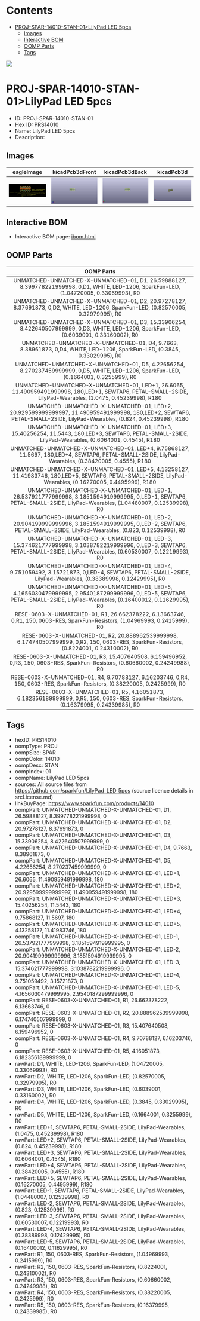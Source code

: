



Contents
========

* [PROJ-SPAR-14010-STAN-01>LilyPad LED 5pcs](#proj-spar-14010-stan-01lilypad-led-5pcs)
	* [Images](#images)
	* [Interactive BOM](#interactive-bom)
	* [OOMP Parts](#oomp-parts)
	* [Tags](#tags)
  
![][im]
# PROJ-SPAR-14010-STAN-01>LilyPad LED 5pcs

- ID: PROJ-SPAR-14010-STAN-01
- Hex ID: PRS14010
- Name: LilyPad LED 5pcs
- Description: 

## Images
  
  

|eagleImage|kicadPcb3dFront|kicadPcb3dBack|kicadPcb3d|
| :---: | :---: | :---: | :---: |
|[![eagleImage](eagleImage_140.png)](eagleImage_600.png)|[![kicadPcb3dFront](kicadPcb3dFront_140.png)](kicadPcb3dFront_600.png)|[![kicadPcb3dBack](kicadPcb3dBack_140.png)](kicadPcb3dBack_600.png)|[![kicadPcb3d](kicadPcb3d_140.png)](kicadPcb3d_600.png)|

## Interactive BOM

- Interactive BOM page: [ibom.html](kicad/bom/ibom.html)

## OOMP Parts
  

|OOMP Parts|
| :---: |
|UNMATCHED-UNMATCHED-X-UNMATCHED-01, D1, 26.59888127, 8.399778221999998, 0,D1, WHITE, LED-1206, SparkFun-LED, (1.04720005, 0.33069993), R0|
|UNMATCHED-UNMATCHED-X-UNMATCHED-01, D2, 20.97278127, 8.37691873, 0,D2, WHITE, LED-1206, SparkFun-LED, (0.82570005, 0.32979995), R0|
|UNMATCHED-UNMATCHED-X-UNMATCHED-01, D3, 15.33906254, 8.422640507999999, 0,D3, WHITE, LED-1206, SparkFun-LED, (0.6039001, 0.33160002), R0|
|UNMATCHED-UNMATCHED-X-UNMATCHED-01, D4, 9.7663, 8.38961873, 0,D4, WHITE, LED-1206, SparkFun-LED, (0.3845, 0.33029995), R0|
|UNMATCHED-UNMATCHED-X-UNMATCHED-01, D5, 4.22656254, 8.270237459999999, 0,D5, WHITE, LED-1206, SparkFun-LED, (0.1664001, 0.3255999), R0|
|UNMATCHED-UNMATCHED-X-UNMATCHED-01, LED+1, 26.6065, 11.490959491999998, 180,LED+1, SEWTAP6, PETAL-SMALL-2SIDE, LilyPad-Wearables, (1.0475, 0.45239998), R180|
|UNMATCHED-UNMATCHED-X-UNMATCHED-01, LED+2, 20.929599999999997, 11.490959491999998, 180,LED+2, SEWTAP6, PETAL-SMALL-2SIDE, LilyPad-Wearables, (0.824, 0.45239998), R180|
|UNMATCHED-UNMATCHED-X-UNMATCHED-01, LED+3, 15.40256254, 11.5443, 180,LED+3, SEWTAP6, PETAL-SMALL-2SIDE, LilyPad-Wearables, (0.6064001, 0.4545), R180|
|UNMATCHED-UNMATCHED-X-UNMATCHED-01, LED+4, 9.75868127, 11.5697, 180,LED+4, SEWTAP6, PETAL-SMALL-2SIDE, LilyPad-Wearables, (0.38420005, 0.4555), R180|
|UNMATCHED-UNMATCHED-X-UNMATCHED-01, LED+5, 4.13258127, 11.41983746, 180,LED+5, SEWTAP6, PETAL-SMALL-2SIDE, LilyPad-Wearables, (0.16270005, 0.4495999), R180|
|UNMATCHED-UNMATCHED-X-UNMATCHED-01, LED-1, 26.537921777999998, 3.1851594919999995, 0,LED-1, SEWTAP6, PETAL-SMALL-2SIDE, LilyPad-Wearables, (1.04480007, 0.12539998), R0|
|UNMATCHED-UNMATCHED-X-UNMATCHED-01, LED-2, 20.904199999999996, 3.1851594919999995, 0,LED-2, SEWTAP6, PETAL-SMALL-2SIDE, LilyPad-Wearables, (0.823, 0.12539998), R0|
|UNMATCHED-UNMATCHED-X-UNMATCHED-01, LED-3, 15.374621777999998, 3.1038782219999996, 0,LED-3, SEWTAP6, PETAL-SMALL-2SIDE, LilyPad-Wearables, (0.60530007, 0.12219993), R0|
|UNMATCHED-UNMATCHED-X-UNMATCHED-01, LED-4, 9.751059492, 3.15721873, 0,LED-4, SEWTAP6, PETAL-SMALL-2SIDE, LilyPad-Wearables, (0.38389998, 0.12429995), R0|
|UNMATCHED-UNMATCHED-X-UNMATCHED-01, LED-5, 4.1656030479999995, 2.9540187299999996, 0,LED-5, SEWTAP6, PETAL-SMALL-2SIDE, LilyPad-Wearables, (0.16400012, 0.11629995), R0|
|RESE-0603-X-UNMATCHED-01, R1, 26.662378222, 6.13663746, 0,R1, 150, 0603-RES, SparkFun-Resistors, (1.04969993, 0.2415999), R0|
|RESE-0603-X-UNMATCHED-01, R2, 20.888962539999998, 6.174740507999999, 0,R2, 150, 0603-RES, SparkFun-Resistors, (0.8224001, 0.24310002), R0|
|RESE-0603-X-UNMATCHED-01, R3, 15.407640508, 6.159496952, 0,R3, 150, 0603-RES, SparkFun-Resistors, (0.60660002, 0.24249988), R0|
|RESE-0603-X-UNMATCHED-01, R4, 9.70788127, 6.16203746, 0,R4, 150, 0603-RES, SparkFun-Resistors, (0.38220005, 0.2425999), R0|
|RESE-0603-X-UNMATCHED-01, R5, 4.16051873, 6.182356189999999, 0,R5, 150, 0603-RES, SparkFun-Resistors, (0.16379995, 0.24339985), R0|

## Tags

- hexID: PRS14010
- oompType: PROJ
- oompSize: SPAR
- oompColor: 14010
- oompDesc: STAN
- oompIndex: 01
- oompName: LilyPad LED 5pcs
- sources: All source files from https://github.com/sparkfun/LilyPad_LED_5pcs (source licence details in srcLicense.md)
- linkBuyPage: https://www.sparkfun.com/products/14010
- oompPart: UNMATCHED-UNMATCHED-X-UNMATCHED-01, D1, 26.59888127, 8.399778221999998, 0
- oompPart: UNMATCHED-UNMATCHED-X-UNMATCHED-01, D2, 20.97278127, 8.37691873, 0
- oompPart: UNMATCHED-UNMATCHED-X-UNMATCHED-01, D3, 15.33906254, 8.422640507999999, 0
- oompPart: UNMATCHED-UNMATCHED-X-UNMATCHED-01, D4, 9.7663, 8.38961873, 0
- oompPart: UNMATCHED-UNMATCHED-X-UNMATCHED-01, D5, 4.22656254, 8.270237459999999, 0
- oompPart: UNMATCHED-UNMATCHED-X-UNMATCHED-01, LED+1, 26.6065, 11.490959491999998, 180
- oompPart: UNMATCHED-UNMATCHED-X-UNMATCHED-01, LED+2, 20.929599999999997, 11.490959491999998, 180
- oompPart: UNMATCHED-UNMATCHED-X-UNMATCHED-01, LED+3, 15.40256254, 11.5443, 180
- oompPart: UNMATCHED-UNMATCHED-X-UNMATCHED-01, LED+4, 9.75868127, 11.5697, 180
- oompPart: UNMATCHED-UNMATCHED-X-UNMATCHED-01, LED+5, 4.13258127, 11.41983746, 180
- oompPart: UNMATCHED-UNMATCHED-X-UNMATCHED-01, LED-1, 26.537921777999998, 3.1851594919999995, 0
- oompPart: UNMATCHED-UNMATCHED-X-UNMATCHED-01, LED-2, 20.904199999999996, 3.1851594919999995, 0
- oompPart: UNMATCHED-UNMATCHED-X-UNMATCHED-01, LED-3, 15.374621777999998, 3.1038782219999996, 0
- oompPart: UNMATCHED-UNMATCHED-X-UNMATCHED-01, LED-4, 9.751059492, 3.15721873, 0
- oompPart: UNMATCHED-UNMATCHED-X-UNMATCHED-01, LED-5, 4.1656030479999995, 2.9540187299999996, 0
- oompPart: RESE-0603-X-UNMATCHED-01, R1, 26.662378222, 6.13663746, 0
- oompPart: RESE-0603-X-UNMATCHED-01, R2, 20.888962539999998, 6.174740507999999, 0
- oompPart: RESE-0603-X-UNMATCHED-01, R3, 15.407640508, 6.159496952, 0
- oompPart: RESE-0603-X-UNMATCHED-01, R4, 9.70788127, 6.16203746, 0
- oompPart: RESE-0603-X-UNMATCHED-01, R5, 4.16051873, 6.182356189999999, 0
- rawPart: D1, WHITE, LED-1206, SparkFun-LED, (1.04720005, 0.33069993), R0
- rawPart: D2, WHITE, LED-1206, SparkFun-LED, (0.82570005, 0.32979995), R0
- rawPart: D3, WHITE, LED-1206, SparkFun-LED, (0.6039001, 0.33160002), R0
- rawPart: D4, WHITE, LED-1206, SparkFun-LED, (0.3845, 0.33029995), R0
- rawPart: D5, WHITE, LED-1206, SparkFun-LED, (0.1664001, 0.3255999), R0
- rawPart: LED+1, SEWTAP6, PETAL-SMALL-2SIDE, LilyPad-Wearables, (1.0475, 0.45239998), R180
- rawPart: LED+2, SEWTAP6, PETAL-SMALL-2SIDE, LilyPad-Wearables, (0.824, 0.45239998), R180
- rawPart: LED+3, SEWTAP6, PETAL-SMALL-2SIDE, LilyPad-Wearables, (0.6064001, 0.4545), R180
- rawPart: LED+4, SEWTAP6, PETAL-SMALL-2SIDE, LilyPad-Wearables, (0.38420005, 0.4555), R180
- rawPart: LED+5, SEWTAP6, PETAL-SMALL-2SIDE, LilyPad-Wearables, (0.16270005, 0.4495999), R180
- rawPart: LED-1, SEWTAP6, PETAL-SMALL-2SIDE, LilyPad-Wearables, (1.04480007, 0.12539998), R0
- rawPart: LED-2, SEWTAP6, PETAL-SMALL-2SIDE, LilyPad-Wearables, (0.823, 0.12539998), R0
- rawPart: LED-3, SEWTAP6, PETAL-SMALL-2SIDE, LilyPad-Wearables, (0.60530007, 0.12219993), R0
- rawPart: LED-4, SEWTAP6, PETAL-SMALL-2SIDE, LilyPad-Wearables, (0.38389998, 0.12429995), R0
- rawPart: LED-5, SEWTAP6, PETAL-SMALL-2SIDE, LilyPad-Wearables, (0.16400012, 0.11629995), R0
- rawPart: R1, 150, 0603-RES, SparkFun-Resistors, (1.04969993, 0.2415999), R0
- rawPart: R2, 150, 0603-RES, SparkFun-Resistors, (0.8224001, 0.24310002), R0
- rawPart: R3, 150, 0603-RES, SparkFun-Resistors, (0.60660002, 0.24249988), R0
- rawPart: R4, 150, 0603-RES, SparkFun-Resistors, (0.38220005, 0.2425999), R0
- rawPart: R5, 150, 0603-RES, SparkFun-Resistors, (0.16379995, 0.24339985), R0



[im]: kicadPcb3d_450.png
